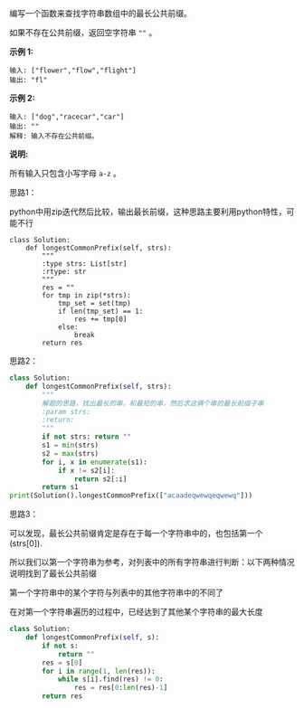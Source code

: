 编写一个函数来查找字符串数组中的最长公共前缀。

如果不存在公共前缀，返回空字符串 `""` 。

**示例 1:**

``` 
输入: ["flower","flow","flight"]
输出: "fl"
```

**示例 2:**

``` 
输入: ["dog","racecar","car"]
输出: ""
解释: 输入不存在公共前缀。
```

**说明:**

所有输入只包含小写字母 `a-z` 。

思路1：

python中用zip迭代然后比较，输出最长前缀，这种思路主要利用python特性，可能不行

``` 
class Solution:
    def longestCommonPrefix(self, strs):
        """
        :type strs: List[str]
        :rtype: str
        """
        res = ""
        for tmp in zip(*strs):
            tmp_set = set(tmp)
            if len(tmp_set) == 1:
                res += tmp[0]
            else:
                break
        return res

```

思路2：

``` python
class Solution:
    def longestCommonPrefix(self, strs):
        """
        解题的思路，找出最长的串，和最短的串，然后求这俩个串的最长前缀子串
        :param strs:
        :return:
        """
        if not strs: return ""
        s1 = min(strs)
        s2 = max(strs)
        for i, x in enumerate(s1):
            if x != s2[i]:
                return s2[:i]
        return s1
print(Solution().longestCommonPrefix(["acaadeqwewqeqwewq"]))
```

思路3：

可以发现，最长公共前缀肯定是存在于每一个字符串中的，也包括第一个(strs[0]). 

所以我们以第一个字符串为参考，对列表中的所有字符串进行判断：以下两种情况说明找到了最长公共前缀

第一个字符串中的某个字符与列表中的其他字符串中的不同了  

在对第一个字符串遍历的过程中，已经达到了其他某个字符串的最大长度

``` python
class Solution:
    def longestCommonPrefix(self, s):
        if not s:
            return ""
        res = s[0]
        for i in range(1, len(res)):
            while s[i].find(res) != 0:
                res = res[0:len(res)-1]
        return res

```
